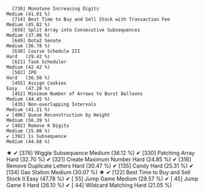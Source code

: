       [738] Monotone Increasing Digits                                   Medium (41.01 %)
      [714] Best Time to Buy and Sell Stock with Transaction Fee         Medium (45.82 %)
      [659] Split Array into Consecutive Subsequences                    Medium (37.06 %)
      [649] Dota2 Senate                                                 Medium (36.78 %)
      [630] Course Schedule III                                          Hard   (29.42 %)
      [621] Task Scheduler                                               Medium (42.42 %)
      [502] IPO                                                          Hard   (36.50 %)
      [455] Assign Cookies                                               Easy   (47.28 %)
      [452] Minimum Number of Arrows to Burst Balloons                   Medium (44.45 %)
      [435] Non-overlapping Intervals                                    Medium (41.21 %)
    ✔ [406] Queue Reconstruction by Height                               Medium (56.39 %)
    ✔ [402] Remove K Digits                                              Medium (25.80 %)
    ✔ [392] Is Subsequence                                               Medium (44.68 %)
★   ✔ [376] Wiggle Subsequence                                           Medium (36.12 %)
    ✔ [330] Patching Array                                               Hard   (32.70 %)
    ✔ [321] Create Maximum Number                                        Hard   (24.85 %)
    ✔ [316] Remove Duplicate Letters                                     Hard   (30.47 %)
    ✔ [135] Candy                                                        Hard   (25.31 %)
    ✔ [134] Gas Station                                                  Medium (30.07 %)
★   ✔ [122] Best Time to Buy and Sell Stock II                           Easy   (47.78 %)
    ✔ [ 55] Jump Game                                                    Medium (29.57 %)
    ✔ [ 45] Jump Game II                                                 Hard   (26.10 %)
    ✔ [ 44] Wildcard Matching                                            Hard   (21.05 %)
